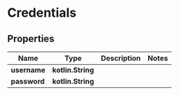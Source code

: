 
# Credentials

## Properties
Name | Type | Description | Notes
------------ | ------------- | ------------- | -------------
**username** | **kotlin.String** |  | 
**password** | **kotlin.String** |  | 



